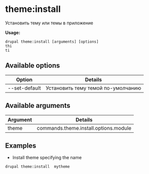 # theme:install
Установить тему или темы в приложение

**Usage:**
```
drupal theme:install [arguments] [options]
thi
ti
```

## Available options
Option | Details
-------|-------------
--set-default | Установить тему темой по-умолчанию

## Available arguments
Argument | Details
---------|-------------
theme | commands.theme.install.options.module

## Examples
* Install theme specifying the name
```
drupal theme:install  mytheme
```
